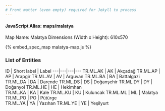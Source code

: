 ```yaml
---
# Front matter (even empty) required for Jekyll to process
---
```


#### JavaScript Alias: maps/malatya

Map Name: Malatya
Dimensions (Width x Height): 610x570



{% embed_spec_map malatya-map.js %}

### List of Entities

ID | Short label | Label
---|---|---|---
TR.ML.AK | AK | Akçadağ
TR.ML.AP | AP | Arapgir
TR.ML.AV | AV | Arguvan
TR.ML.BA | BA | Battalgazi		
TR.ML.DA | DA | Darende
TR.ML.DS | DS | Doğanşehir
TR.ML.DY | DY | Doğanyol
TR.ML.HE | HE | Hekimhan		
TR.ML.KA | KA | Kale
TR.ML.KU | KU | Kuluncak
TR.ML.ML | ML | Malatya
TR.ML.PO | PO | Pütürge		
TR.ML.YA | YA | Yazıhan
TR.ML.YE | YE | Yeşilyurt